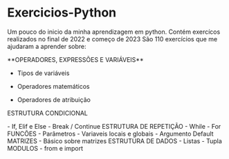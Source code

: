 # Exercicios-Python
Um pouco do inicio da minha aprendizagem em python. Contém exercícos realizados no final de 2022 e começo de 2023
São 110 exercícios que me ajudaram a aprender sobre:

<p>**OPERADORES, EXPRESSÕES E VARIÁVEIS**</p>

  - Tipos de variáveis
  
  - Operadores matemáticos

  - Operadores de atribuição
<p>ESTRUTURA CONDICIONAL</p>
  - If, Elif e Else
  - Break / Continue
ESTRUTURA DE REPETIÇÃO
  - While
  - For
FUNCÕES
  - Parâmetros
  - Variaveis locais e globais
  - Argumento Default
MATRIZES
  - Básico sobre matrizes
  ESTRUTURA DE DADOS
  - Listas
  - Tupla
MODULOS
  - from e import

